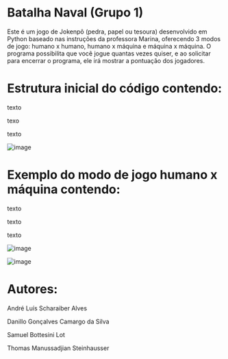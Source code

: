 # Batalha Naval (Grupo 1)

Este é um jogo de Jokenpô (pedra, papel ou tesoura) desenvolvido em Python baseado nas instruções da professora Marina, oferecendo 3 modos de jogo: humano x humano, humano x máquina e máquina x máquina. O programa possibilita que você jogue quantas vezes quiser, e ao solicitar para encerrar o programa, ele irá mostrar a pontuação dos jogadores.


# Estrutura inicial do código contendo: 

texto

texo

texto


![image](https://github.com/DraNefario/jokenpo6.pjbl/assets/162203993/d7ed6611-d1f7-4c49-abce-fa1d0bfca464)


# Exemplo do modo de jogo humano x máquina contendo:

texto

texto

texto

![image](https://github.com/DraNefario/jokenpo6.pjbl/assets/162203993/0b3008e5-cd7c-4385-8bfc-1ca82a3227dc) 

![image](https://github.com/DraNefario/jokenpo6.pjbl/assets/162203993/a5b93afa-a88e-4cd6-8c0d-b6a0f8485873)

# Autores:
André Luís Scharaiber Alves

Danillo Gonçalves Camargo da Silva

Samuel Bottesini Lot

Thomas Manussadjian Steinhausser
